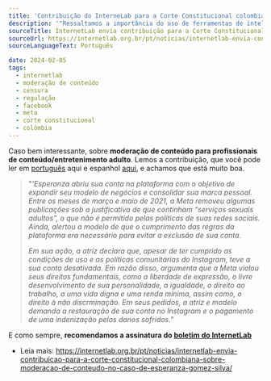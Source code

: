 ```yaml
---
title: 'Contribuição do InterneLab para a Corte Constitucional colombiana em caso de moderação para atriz e modelo de conteúdos adultos'
description: '"Ressaltamos a importância do uso de ferramentas de inteligência artificial na moderação de conteúdo de grandes plataformas, mas sem ignorar a necessidade de constante revisão e aprimoramento para evitar a reprodução de vieses em contextos locais e contra grupos historicamente marginalizados."'
sourceTitle: InternetLab envia contribuição para a Corte Constitucional colombiana sobre moderação de conteúdo no caso de Esperanza Goméz Silva
sourceUrl: https://internetlab.org.br/pt/noticias/internetlab-envia-contribuicao-para-a-corte-constitucional-colombiana-sobre-moderacao-de-conteudo-no-caso-de-esperanza-gomez-silva/
sourceLanguageText: Português

date: 2024-02-05
tags:
  - internetlab
  - moderação de conteúdo
  - censura
  - regulação
  - facebook
  - meta
  - corte constitucional
  - colômbia
---
```


Caso bem interessante, sobre **moderação de conteúdo para profissionais de conteúdo/entretenimento adulto**. Lemos a contribuição, que você pode ler em [português](https://internetlab.org.br/wp-content/uploads/2023/12/PT-InternetLab-ACCION-DE-TUTELA-INSTAURADA-POR-ESPERANZA-GOMEZ-SILVA-CONTRA-FACEBOOK-COLOMBIA.pdf) aqui e espanhol [aqui](https://internetlab.org.br/wp-content/uploads/2023/12/ESP-InternetLab-ACCION-DE-TUTELA-INSTAURADA-POR-ESPERANZA-GOMEZ-SILVA-CONTRA-FACEBOOK-COLOMBIA.pdf), e achamos que está muito boa.

> "_'Esperanza abriu sua conta na plataforma com o objetivo de expandir seu modelo de negócios e consolidar sua marca pessoal. Entre os meses de março e maio de 2021, a Meta removeu algumas publicações sob a justificativa de que continham “serviços sexuais adultos”, o que não é permitido pelas políticas de suas redes sociais. Ainda, alertou a modelo de que o cumprimento das regras da plataforma era necessário para evitar a exclusão de sua conta._
>
>_Em sua ação, a atriz declara que, apesar de ter cumprido as condições de uso e as políticas comunitárias do Instagram, teve a sua conta desativada. Em razão disso, argumenta que a Meta violou seus direitos fundamentais, como a liberdade de expressão, o livre desenvolvimento de sua personalidade, a igualdade, o direito ao trabalho, a uma vida digna e uma renda mínima, assim como, o direito à não discrminação. Em seus pedidos, a atriz e modelo demanda a restauração de sua conta no Instagram e o pagamento de uma indenização pelos danos sofridos._"

E como sempre, **recomendamos a assinatura do [boletim do InternetLab](https://internetlab.org.br)**

* Leia mais: https://internetlab.org.br/pt/noticias/internetlab-envia-contribuicao-para-a-corte-constitucional-colombiana-sobre-moderacao-de-conteudo-no-caso-de-esperanza-gomez-silva/

